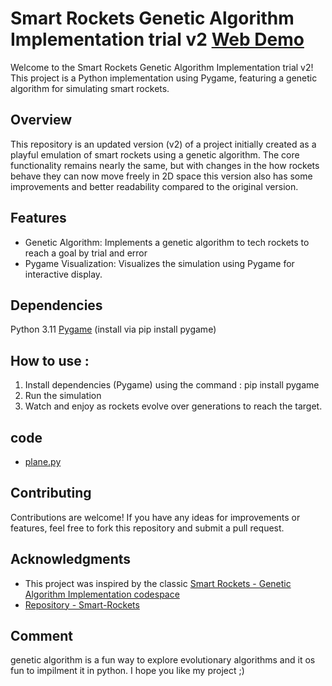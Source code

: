 

# Smart Rockets Genetic Algorithm Implementation trial v2 [Web Demo](https://srujanhr.itch.io/smart-rockets-proxy-two-1)


Welcome to the Smart Rockets Genetic Algorithm Implementation trial v2! This project is a Python implementation using Pygame, featuring a genetic algorithm for simulating smart rockets.

## Overview
This repository is an updated version (v2) of a project initially created as a playful emulation of smart rockets using a genetic algorithm. The core functionality remains nearly the same, but with changes in the how rockets behave they can now move freely in 2D space this version also has some improvements and better readability compared to the original version.

## Features
- Genetic Algorithm: Implements a genetic algorithm to tech rockets to reach a goal by trial and error
- Pygame Visualization: Visualizes the simulation using Pygame for interactive display.


## Dependencies
Python 3.11
[Pygame](https://www.pygame.org/docs/) (install via pip install pygame)

## How to use :

1. Install dependencies (Pygame) using the command :  pip install pygame
2. Run the simulation
3. Watch and enjoy as rockets evolve over generations to reach the target.

## code
- [plane.py](https://github.com/SrujanHR/smart-rockets-proxy-two/blob/main/plane.py)


## Contributing
Contributions are welcome! If you have any ideas for improvements or features, feel free to fork this repository and submit a pull request.


## Acknowledgments
- This project was inspired by the classic [Smart Rockets - Genetic Algorithm Implementation codespace](https://shivank1006.github.io/Smart-Rockets/) 
- [Repository - Smart-Rockets](https://github.com/Shivank1006/Smart-Rockets)

## Comment
genetic algorithm is a fun way to explore evolutionary algorithms and it os fun to impilment it in python.
I hope you like my project ;)



